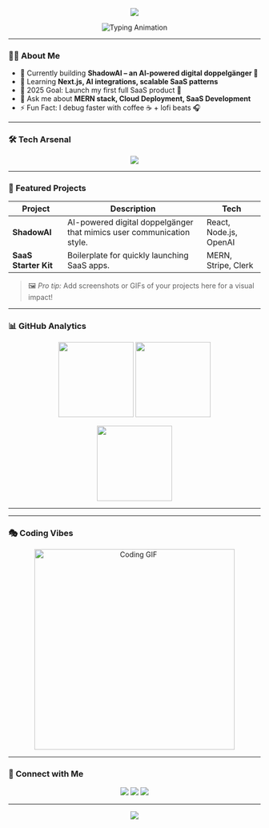 <!-- HEADER BANNER -->
<p align="center">
  <img src="https://capsule-render.vercel.app/api?type=waving&color=0:36BCF7,100:9B59B6&height=200&section=header&text=Hi%20I'm%20Shad!%20👋&fontSize=45&fontColor=ffffff" />
</p>

<!-- ANIMATED INTRO -->
<p align="center">
  <img src="https://readme-typing-svg.demolab.com?font=Fira+Code&weight=500&size=26&pause=1000&color=36BCF7&center=true&vCenter=true&width=550&lines=Web+Developer+%7C+MERN+Stack;SaaS+Builder+%7C+AI+Explorer;Turning+Ideas+Into+Scalable+Products" alt="Typing Animation" />
</p>

---

### 🧑‍💻 About Me
- 🔭 Currently building **ShadowAI – an AI-powered digital doppelgänger 🤖**
- 🌱 Learning **Next.js, AI integrations, scalable SaaS patterns**
- 🎯 2025 Goal: Launch my first full SaaS product 🚀
- 💬 Ask me about **MERN stack, Cloud Deployment, SaaS Development**
- ⚡ Fun Fact: I debug faster with coffee ☕ + lofi beats 🎧

---

### 🛠 Tech Arsenal
<p align="center">
  <img src="https://skillicons.dev/icons?i=react,nodejs,express,mongodb,tailwind,vite,js,ts,git,github,vercel" />
</p>

---

### 🚀 Featured Projects
| Project | Description | Tech |
|--------|-------------|------|
| **ShadowAI** | AI-powered digital doppelgänger that mimics user communication style. | React, Node.js, OpenAI |
| **SaaS Starter Kit** | Boilerplate for quickly launching SaaS apps. | MERN, Stripe, Clerk |

> 🖼 *Pro tip:* Add screenshots or GIFs of your projects here for a visual impact!

---

### 📊 GitHub Analytics
<p align="center">
  <img src="https://github-readme-stats.vercel.app/api?username=YOUR_USERNAME&show_icons=true&theme=radical" height="150"/>
  <img src="https://streak-stats.demolab.com/?user=YOUR_USERNAME&theme=radical" height="150"/>
</p>

<p align="center">
  <img src="https://github-readme-stats.vercel.app/api/top-langs/?username=YOUR_USERNAME&layout=compact&theme=radical" height="150"/>
</p>

---



---

### 🎭 Coding Vibes
<p align="center">
  <img src="https://media.giphy.com/media/qgQUggAC3Pfv687qPC/giphy.gif" width="400" alt="Coding GIF" />
</p>

---

### 🔗 Connect with Me
<p align="center">
  <a href="https://linkedin.com/in/YOUR_LINKEDIN"><img src="https://img.shields.io/badge/LinkedIn-0077B5?style=for-the-badge&logo=linkedin&logoColor=white"/></a>
  <a href="mailto:your.email@example.com"><img src="https://img.shields.io/badge/Email-D14836?style=for-the-badge&logo=gmail&logoColor=white"/></a>
  <a href="https://your-portfolio.com"><img src="https://img.shields.io/badge/Portfolio-36BCF7?style=for-the-badge&logo=firefox&logoColor=white"/></a>
</p>

---

<p align="center">
  <img src="https://capsule-render.vercel.app/api?type=waving&color=0:36BCF7,100:9B59B6&height=120&section=footer"/>
</p>
